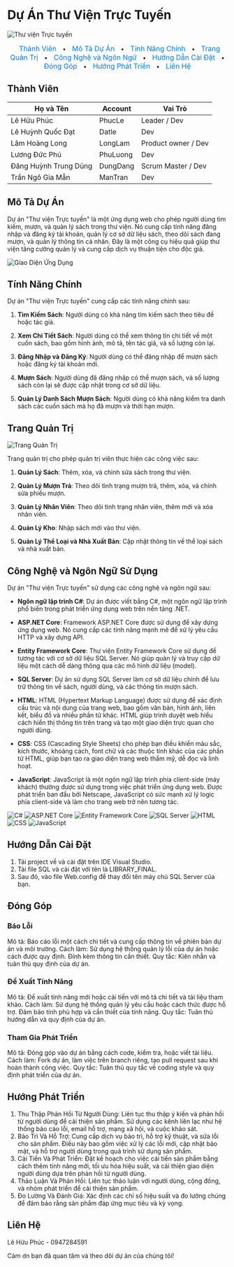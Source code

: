# Dự Án Thư Viện Trực Tuyến

![Thư viện Trực tuyến](https://github.com/Alhphuc03/CongNgehPhanMemNangCao_ThucHanh/assets/144695353/5576151a-46b7-4cd2-9678-d750e59e8cf1)
<style>
  /* Tùy chỉnh kiểu dáng menu dọc */
  p.align-center {
    text-align: center;
  }

  p.align-center a {
    margin: 0 10px;
    text-decoration: none;
    font-size: 16px;
    color: #007BFF;
  }

  p.align-center a:hover {
    color: #0056b3;
    text-decoration: underline;
  }
</style>

<!-- Sử dụng CSS đã tạo trong phần Markdown -->
<p class="align-center">
  <a href="#thành-viên">Thành Viên</a> •
  <a href="#mô-tả-dự-án">Mô Tả Dự Án</a> •
  <a href="#tính-năng-chính">Tính Năng Chính</a> •
  <a href="#trang-quản-trị">Trang Quản Trị</a> •
  <a href="#công-nghệ-va-ngôn-ngữ-sử-dụng">Công Nghệ và Ngôn Ngữ</a> •
  <a href="#hướng-dẫn-cài-đặt">Hướng Dẫn Cài Đặt</a> •
  <a href="#đóng-góp">Đóng Góp</a> •
  <a href="#hướng-phát-triển">Hướng Phát Triển</a> •
  <a href="#liên-hệ">Liên Hệ</a>
</p>


## Thành Viên
| Họ và Tên             | Account  | Vai Trò                |
|-----------------------|----------|------------------------|
| Lê Hữu Phúc           | PhucLe   | Leader / Dev  |
| Lê Huỳnh Quốc Đạt     | Datle    | Dev                  |
| Lâm Hoàng Long        | LongLam  | Product owner / Dev  |
| Lương Đức Phú         | PhuLuong | Dev                  |
| Đăng Huỳnh Trung Dũng | DungDang | Scrum Master / Dev  |
| Trần Ngô Gia Mẫn      | ManTran  | Dev                 |

## Mô Tả Dự Án
Dự án "Thư viện Trực tuyến" là một ứng dụng web cho phép người dùng tìm kiếm, mượn, và quản lý sách trong thư viện. Nó cung cấp tính năng đăng nhập và đăng ký tài khoản, quản lý cơ sở dữ liệu sách, theo dõi sách đang mượn, và quản lý thông tin cá nhân. Đây là một công cụ hiệu quả giúp thư viện tăng cường quản lý và cung cấp dịch vụ thuận tiện cho độc giả.

![Giao Diện Ứng Dụng](https://github.com/Alhphuc03/CongNgehPhanMemNangCao_ThucHanh/assets/144695353/ee1e403b-0098-4e18-a074-636c1ee05f95)

## Tính Năng Chính
Dự án "Thư viện Trực tuyến" cung cấp các tính năng chính sau:

1. **Tìm Kiếm Sách**: Người dùng có khả năng tìm kiếm sách theo tiêu đề hoặc tác giả.

2. **Xem Chi Tiết Sách**: Người dùng có thể xem thông tin chi tiết về một cuốn sách, bao gồm hình ảnh, mô tả, tên tác giả, và số lượng còn lại.

3. **Đăng Nhập và Đăng Ký**: Người dùng có thể đăng nhập để mượn sách hoặc đăng ký tài khoản mới.

4. **Mượn Sách**: Người dùng đã đăng nhập có thể mượn sách, và số lượng sách còn lại sẽ được cập nhật trong cơ sở dữ liệu.

5. **Quản Lý Danh Sách Mượn Sách**: Người dùng có khả năng kiểm tra danh sách các cuốn sách mà họ đã mượn và thời hạn mượn.

## Trang Quản Trị
![Trang Quản Trị](https://scontent.fsgn3-1.fna.fbcdn.net/v/t1.15752-9/393993331_989078955534018_940743434601955818_n.png?_nc_cat=104&ccb=1-7&_nc_sid=8cd0a2&_nc_ohc=v7KJyyR_xSkAX8BtGev&_nc_ht=scontent.fsgn3-1.fna&oh=03_AdSLErt5ZVJnGjaGxzq1RRlPDSWvHO813JsVUarIRh5EyA&oe=655864EF)

Trang quản trị cho phép quản trị viên thực hiện các công việc sau:

1. **Quản Lý Sách**: Thêm, xóa, và chỉnh sửa sách trong thư viện.

2. **Quản Lý Mượn Trả**: Theo dõi tình trạng mượn trả, thêm, xóa, và chỉnh sửa phiếu mượn.

3. **Quản Lý Nhân Viên**: Theo dõi tình trạng nhân viên, thêm mới và xóa nhân viên.

4. **Quản Lý Kho**: Nhập sách mới vào thư viện.

5. **Quản Lý Thể Loại và Nhà Xuất Bản**: Cập nhật thông tin về thể loại sách và nhà xuất bản.

## Công Nghệ và Ngôn Ngữ Sử Dụng
Dự án "Thư viện Trực tuyến" sử dụng các công nghệ và ngôn ngữ sau:

- **Ngôn ngữ lập trình C#**: Dự án được viết bằng C#, một ngôn ngữ lập trình phổ biến trong phát triển ứng dụng web trên nền tảng .NET.

- **ASP.NET Core**: Framework ASP.NET Core được sử dụng để xây dựng ứng dụng web. Nó cung cấp các tính năng mạnh mẽ để xử lý yêu cầu HTTP và xây dựng API.

- **Entity Framework Core**: Thư viện Entity Framework Core sử dụng để tương tác với cơ sở dữ liệu SQL Server. Nó giúp quản lý và truy cập dữ liệu một cách dễ dàng thông qua các mô hình dữ liệu (model).

- **SQL Server**: Dự án sử dụng SQL Server làm cơ sở dữ liệu chính để lưu trữ thông tin về sách, người dùng, và các thông tin mượn sách.
  
- **HTML**: HTML (Hypertext Markup Language) được sử dụng để xác định cấu trúc và nội dung của trang web, bao gồm văn bản, hình ảnh, liên kết, biểu đồ và nhiều phần tử khác. HTML giúp trình duyệt web hiểu cách hiển thị thông tin trên trang và tạo một giao diện trực quan cho người dùng.
  
- **CSS**: CSS (Cascading Style Sheets) cho phép bạn điều khiển màu sắc, kích thước, khoảng cách, font chữ và các thuộc tính khác của các phần tử HTML, giúp bạn tạo ra giao diện trang web thẩm mỹ, dễ đọc và linh hoạt.
  
- **JavaScript**: JavaScript là một ngôn ngữ lập trình phía client-side (máy khách) thường được sử dụng trong việc phát triển ứng dụng web. Được phát triển ban đầu bởi Netscape, JavaScript có sức mạnh xử lý logic phía client-side và làm cho trang web trở nên tương tác.
  
![C#](https://img.icons8.com/color/96/000000/c-sharp-logo.png)
![ASP.NET Core](https://img.icons8.com/color/96/000000/asp.png)
![Entity Framework Core](https://img.icons8.com/color/96/000000/database.png)
![SQL Server](https://img.icons8.com/color/96/000000/microsoft-sql-server.png)
![HTML](https://img.icons8.com/color/96/000000/html-5.png)
![CSS](https://img.icons8.com/color/96/000000/css3.png)
![JavaScript](https://img.icons8.com/color/96/000000/javascript.png)

## Hướng Dẫn Cài Đặt
1. Tải project về và cài đặt trên IDE Visual Studio.
2. Tải file SQL và cài đặt với tên là LIBRARY_FINAL.
3. Sau đó, vào file Web.config để thay đổi tên máy chủ SQL Server của bạn.

## Đóng Góp
### Báo Lỗi
Mô tả: Báo cáo lỗi một cách chi tiết và cung cấp thông tin về phiên bản dự án và môi trường.
Cách làm: Sử dụng hệ thống quản lý lỗi của dự án hoặc cách được quy định. Đính kèm thông tin cần thiết.
Quy tắc: Kiên nhẫn và tuân thủ quy định của dự án.

### Đề Xuất Tính Năng
Mô tả: Đề xuất tính năng mới hoặc cải tiến với mô tả chi tiết và tài liệu tham khảo.
Cách làm: Sử dụng hệ thống quản lý yêu cầu hoặc cách thức được hỗ trợ. Đảm bảo tính phù hợp và cần thiết của tính năng.
Quy tắc: Tuân thủ hướng dẫn và quy định của dự án.

### Tham Gia Phát Triển
Mô tả: Đóng góp vào dự án bằng cách code, kiểm tra, hoặc viết tài liệu.
Cách làm: Fork dự án, làm việc trên branch riêng, tạo pull request sau khi hoàn thành công việc.
Quy tắc: Tuân thủ quy tắc về coding style và quy định phát triển của dự án.

## Hướng Phát Triển
1. Thu Thập Phản Hồi Từ Người Dùng: Liên tục thu thập ý kiến và phản hồi từ người dùng để cải thiện sản phẩm. Sử dụng các kênh liên lạc như hệ thống báo cáo lỗi, email hỗ trợ, mạng xã hội, và cuộc khảo sát.
2. Bảo Trì Và Hỗ Trợ: Cung cấp dịch vụ bảo trì, hỗ trợ kỹ thuật, và sửa lỗi cho sản phẩm. Điều này bao gồm việc xử lý các lỗi mới, cập nhật bảo mật, và hỗ trợ người dùng trong quá trình sử dụng sản phẩm.
3. Cải Tiến Và Phát Triển: Đặt kế hoạch cho việc cải tiến sản phẩm bằng cách thêm tính năng mới, tối ưu hóa hiệu suất, và cải thiện giao diện người dùng dựa trên phản hồi từ người dùng.
4. Thảo Luận Và Phản Hồi: Liên tục thảo luận với người dùng, cộng đồng, và nhóm phát triển để cải thiện sản phẩm.
5. Đo Lường Và Đánh Giá: Xác định các chỉ số hiệu suất và đo lường chúng để đảm bảo rằng sản phẩm đáp ứng mục tiêu và kỳ vọng.

## Liên Hệ
Lê Hữu Phúc - 0947284591

Cảm ơn bạn đã quan tâm và theo dõi dự án của chúng tôi!

